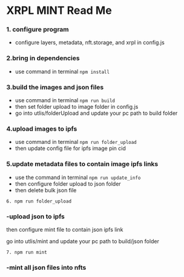 # XRPL MINT Read Me


### 1. configure program
- configure layers, metadata, nft.storage, and xrpl in config.js


### 2.bring in dependencies 
- use command in terminal `npm install`


### 3.build the images and json files
- use command in terminal `npm run build`
- then set folder upload to image folder in config.js
- go into utlis/folderUpload and update your pc path to build folder


### 4.upload images to ipfs
- use command in terminal `npm run folder_upload`
- then update config file for ipfs image pin cid


### 5.update metadata files to contain image ipfs links
- use the command in terminal `npm run update_info`
- then configure folder upload to json folder
- then delete bulk json file

`6. npm run folder_upload`
### -upload json to ipfs
 then configure mint file to contain json ipfs link
 
 go into utlis/mint and update your pc path to build/json folder

`7. npm run mint`
### -mint all json files into nfts
  
  

